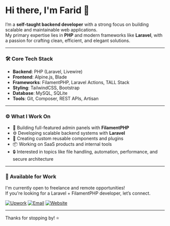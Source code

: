 # Hi there, I'm Farid 👋

I’m a **self-taught backend developer** with a strong focus on building scalable and maintainable web applications.  
My primary expertise lies in **PHP** and modern frameworks like **Laravel**, with a passion for crafting clean, efficient, and elegant solutions.

---

### 🛠️ Core Tech Stack

- **Backend**: PHP (Laravel, Livewire)
- **Frontend**: Alpine.js, Blade
- **Frameworks**: FilamentPHP, Laravel Actions, TALL Stack
- **Styling**: TailwindCSS, Bootstrap
- **Database**: MySQL, SQLite
- **Tools**: Git, Composer, REST APIs, Artisan

---

### ⚙️ What I Work On

- 🔧 Building full-featured admin panels with **FilamentPHP**
- ⚙️ Developing scalable backend systems with **Laravel**
- 🧩 Creating custom reusable components and plugins
- 📦 Working on SaaS products and internal tools
- 🔒 Interested in topics like file handling, automation, performance, and secure architecture

---

### 💼 Available for Work

I'm currently open to freelance and remote opportunities!  
If you're looking for a Laravel + FilamentPHP developer, let’s connect.  
  
[![Upwork](https://img.shields.io/badge/Upwork-View%20Profile-brightgreen?logo=upwork&logoColor=white)](https://www.upwork.com/freelancers/faridmau)
[![Email](https://img.shields.io/badge/📧%20Email-faridmau@gmail.com-blue)](mailto:faridmau@gmail.com)
[![Website](https://img.shields.io/badge/%20Website-Visit-blue?logo=google-chrome&logoColor=white)](https://faridmau.com)

---

Thanks for stopping by! ⭐️
